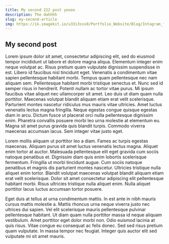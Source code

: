 ```yaml
---
title: My second 222 post yoooo
description: The dahhhh
slug: my-second-article
img: https://ik.imagekit.io/u33i3sss0/Portfolio_Website/Blog/Intagram_front_post_1___7_CCm2doRWE.png?ik-sdk-version=javascript-1.4.3&updatedAt=1665689387108
---
```


## My second post

Lorem ipsum dolor sit amet, consectetur adipiscing elit, sed do eiusmod tempor incididunt ut labore et dolore magna aliqua. Elementum integer enim neque volutpat ac. Risus pretium quam vulputate dignissim suspendisse in est. Libero id faucibus nisl tincidunt eget. Venenatis a condimentum vitae sapien pellentesque habitant morbi. Tempus quam pellentesque nec nam aliquam sem. Pellentesque habitant morbi tristique senectus et. Nunc sed id semper risus in hendrerit. Potenti nullam ac tortor vitae purus. Mi ipsum faucibus vitae aliquet nec ullamcorper sit amet. Leo duis ut diam quam nulla porttitor. Maecenas volutpat blandit aliquam etiam erat velit scelerisque. Parturient montes nascetur ridiculus mus mauris vitae ultricies. Amet luctus venenatis lectus magna fringilla. Neque egestas congue quisque egestas diam in arcu. Dictum fusce ut placerat orci nulla pellentesque dignissim enim. Pharetra convallis posuere morbi leo urna molestie at elementum eu. Magna sit amet purus gravida quis blandit turpis. Commodo viverra maecenas accumsan lacus. Sem integer vitae justo eget.

Lorem mollis aliquam ut porttitor leo a diam. Fames ac turpis egestas maecenas. Aliquam purus sit amet luctus venenatis lectus magna. Aliquet enim tortor at auctor. Malesuada pellentesque elit eget gravida cum sociis natoque penatibus et. Dignissim diam quis enim lobortis scelerisque fermentum. Fringilla ut morbi tincidunt augue. Cum sociis natoque penatibus et magnis dis parturient montes nascetur. Ultricies tristique nulla aliquet enim tortor. Blandit volutpat maecenas volutpat blandit aliquam etiam erat velit scelerisque. Dolor sit amet consectetur adipiscing elit pellentesque habitant morbi. Risus ultricies tristique nulla aliquet enim. Nulla aliquet porttitor lacus luctus accumsan tortor posuere.

Eget duis at tellus at urna condimentum mattis. In est ante in nibh mauris cursus mattis molestie a. Mattis rhoncus urna neque viverra justo nec ultrices dui sapien. Vel elit scelerisque mauris pellentesque pulvinar pellentesque habitant. Ut diam quam nulla porttitor massa id neque aliquam vestibulum. Amet porttitor eget dolor morbi non. Odio euismod lacinia at quis risus. Vitae congue eu consequat ac felis donec. Sed sed risus pretium quam vulputate. In massa tempor nec feugiat. Integer quis auctor elit sed vulputate mi sit amet mauris.